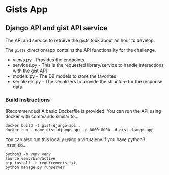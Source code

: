 # Gists App


## Django API and gist API service

The API and service to retrieve the gists took about an hour to develop.

The `gists` direction/app contains the API functionality for the challenge.   

* views.py - Provides the endpoints
* services.py - This is the requested library/service to handle interactions with the gist API
* models.py - The DB models to store the favorites
* serializers.py - The serializers to provide the structure for the response data

### Build Instructions

(Recommended) A basic Dockerfile is provided.   You can run the API using docker with commands similar to...

```
docker build -t gist-django-api .
docker run --name gist-django-api -p 8000:8000 -d gist-django-app
```

You can also run this locally using a virtualenv if you have python3 installed...

```
python3 -m venv venv
source venv/bin/active
pip install -r requirements.txt
python manage.py runserver
```